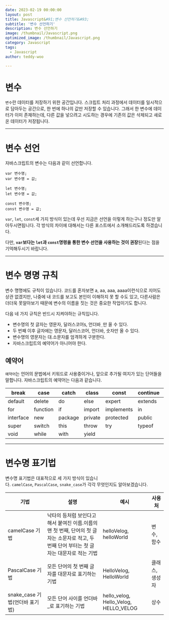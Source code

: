 ```yaml
---
date: 2023-02-19 00:00:00
layout: post
title: Javascript&#91;변수 선언하기&#93; 
subtitle: '변수 선언하기'
description: 변수 선언하기
image: /thumbnail/Javascript.png
optimized_image: /thumbnail/Javascript.png
category: Javascript
tags:
  - Javascript
author: teddy-woo

---
```


# 변수

`변수`란 데이터를 저장하기 위한 공간입니다. 스크립트 처리 과정에서 데이터를 일시적으로 담아두는 공간으로, 한 번에 하나의 값만 저장할 수 있습니다. 그래서 한 변수에 데이터가 이미 존재하는데, 다른 값을 넣으려고 시도하는 경우에 기존의 값은 삭제되고 새로온 데이터가 저장됩니다.

---

# 변수 선언

자바스크립트의 변수는 다음과 같이 선언합니다.

```
var 변수명;
var 변수명 = 값;

let 변수명;
let 변수명 = 값;

const 변수명;
const 변수명 = 값;
```

`var`, `let`, `const`세 가지 방식이 있는데 우선 지금은 선언을 이렇게 하는구나 정도만 알아두시면됩니다. 각 방식의 차이에 대해서는 다른 포스트에서 소개해드리도록 하겠습니다.

다만, **`var`보다는 `let`과 `const`명령을 통한 변수 선언을 사용하는 것이 권장**된다는 점을 기억해두시기 바랍니다.

---

# 변수 명명 규칙

변수 명명에도 규칙이 있습니다. 코드를 혼자보면 a, aa, aaa, aaaa이런식으로 지어도 상관 없겠지만, 나중에 내 코드를 보고도 본인이 이해하지 못 할 수도 있고, 다른사람은 더더욱 못알아보기 때문에 변수의 이름을 짓는 것은 중요한 작업이기도 합니다.

다음 네 가지 규칙은 반드시 지켜야하는 규칙입니다.

- 변수명의 첫 글자는 영문자, 달러스코어`$`, 언더바`_`만 올 수 있다.
- 두 번째 이후 글자에는 영문자, 달러스코어, 언더바, 숫자만 올 수 있다.
- 변수명의 영문자는 대.소문자를 엄격하게 구분한다.
- 자바스크립트의 예약어가 아니어야 한다.

## 예약어

`예약어`는 언어의 문법에서 키워드로 사용중이거나, 앞으로 추가될 여지가 있는 단어들을 말합니다. 자바스크립트의 예약어는 다음과 같습니다.

| break | case | catch | class | const | continue | debugger |
| --- | --- | --- | --- | --- | --- | --- |
| default | delete | do | else | expert | extends | finally |
| for | function | if | import | implements | in | instanceof |
| interface | new | package | private | protected | public | return |
| super | switch | this | throw | try | typeof | var |
| void | while | with | yield |  |  |  |

---

# 변수명 표기법

변수명 표기법은 대표적으로 세 가지 방식이 있습니다. `camelCase`, `PascalCase`, `snake_case`가 각각 무엇인지도 알아보겠습니다.

| 기법 | 설명 | 예시 | 사용처 |
| --- | --- | --- | --- |
| camelCase 기법 | 낙타의 등처럼 보인다고 해서 붙여진 이름.이름의 맨 첫 번째, 단어의 첫 글자는 소문자로 적고, 두 번째 단어 부터는 첫 글자는 대문자로 적는 기법 | helloVelog, helloWorld | 변수, 함수 |
| PascalCase 기법 | 모든 단어의 첫 번째 글자를 대문자로 표기하는 기법 | HelloVelog, HelloWorld | 클래스, 생성자 |
| snake_case 기법(언더바 표기법) | 모든 단어 사이를 언더바_로 표기하는 기법 | hello_velog, Hello_Velog, HELLO_VELOG | 상수 |